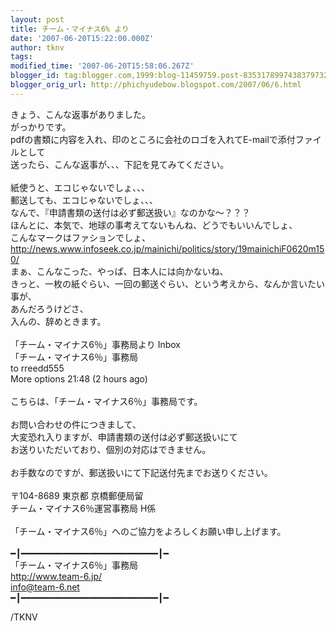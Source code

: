 ```yaml
---
layout: post
title: チーム・マイナス6% より
date: '2007-06-20T15:22:00.000Z'
author: tknv
tags: 
modified_time: '2007-06-20T15:58:06.267Z'
blogger_id: tag:blogger.com,1999:blog-11459759.post-8353178997438379732
blogger_orig_url: http://phichyudebow.blogspot.com/2007/06/6.html
---
```


きょう、こんな返事がありました。<br />がっかりです。<br />pdfの書類に内容を入れ、印のところに会社のロゴを入れてE-mailで添付ファイルとして<br />送ったら、こんな返事が、、、下記を見てみてください。<br /><br />紙使うと、エコじゃないでしょ、、、<br />郵送しても、エコじゃないでしょ、、、<br />なんで、『申請書類の送付は必ず郵送扱い』なのかな〜？？？<br />ほんとに、本気で、地球の事考えてないもんね、どうでもいいんでしょ、<br />こんなマークはファションでしょ、<br />http://news.www.infoseek.co.jp/mainichi/politics/story/19mainichiF0620m150/<br />まぁ、こんなこった、やっぱ、日本人には向かないね、<br />きっと、一枚の紙ぐらい、一回の郵送ぐらい、という考えから、なんか言いたい事が、<br />あんだろうけどさ、<br />入んの、辞めときます。<br /><br />「チーム・マイナス6％」事務局より Inbox<br />「チーム・マイナス6％」事務局 <br />to rreedd555<br />More options  21:48 (2 hours ago)<br /><br />こちらは、「チーム・マイナス6％」事務局です。<br /><br />お問い合わせの件につきまして、<br />大変恐れ入りますが、申請書類の送付は必ず郵送扱いにて<br />お送りいただいており、個別の対応はできません。<br /><br />お手数なのですが、郵送扱いにて下記送付先までお送りください。<br /><br />〒104-8689 東京都 京橋郵便局留<br />チーム・マイナス6％運営事務局 H係<br /><br />「チーム・マイナス6％」へのご協力をよろしくお願い申し上げます。<br /><br />━┃━━━━━━━━━━━━━━━━━━━━━━━━━━┃━<br />「チーム・マイナス6％」事務局<br />http://www.team-6.jp/<br />info@team-6.net<br />━┃━━━━━━━━━━━━━━━━━━━━━━━━━━┃━<div class="blogger-post-footer">/TKNV</div>